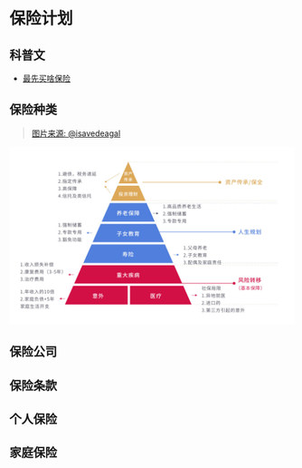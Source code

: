 # 保险计划

## 科普文

- [最先买啥保险](which_to_buy_first.md)

## 保险种类

> [图片来源: @isavedeagal](https://weibo.com/1767739293/KsypOB1vh)

![Insurance Strategy](images/insurance_strategy.jpg)

## 保险公司

## 保险条款

## 个人保险

## 家庭保险
